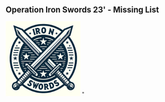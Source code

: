 ## Operation Iron Swords 23' - Missing List

<img src="./public/logo.jpg" width="200" height="200"/>
"



